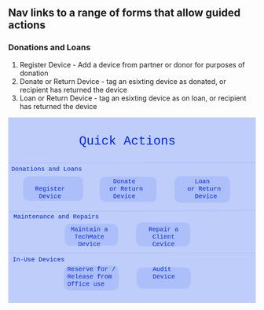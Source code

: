 ## Nav links to a range of forms that allow guided actions

### Donations and Loans

1. Register Device - Add a device from partner or donor for purposes of donation
2. Donate or Return Device - tag an esixting device as donated, or recipient has returned the device
3. Loan or Return Device - tag an esixting device as on loan, or recipient has returned the device

![quick-actions.jpg](../../image_files/home/quick-actions/quick-actions.jpg)
